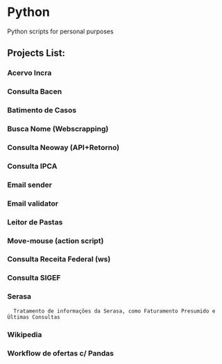 # Python
Python scripts for personal purposes

## Projects List:
  ### Acervo Incra
  ### Consulta Bacen
  ### Batimento de Casos
  ### Busca Nome (Webscrapping)
  ### Consulta Neoway (API+Retorno)
  ### Consulta IPCA
  ### Email sender
  ### Email validator
  ### Leitor de Pastas
  ### Move-mouse (action script)
  ### Consulta Receita Federal (ws)
  ### Consulta SIGEF
  ### Serasa
      Tratamento de informações da Serasa, como Faturamento Presumido e Últimas Consultas
  ### Wikipedia
  ### Workflow de ofertas c/ Pandas
